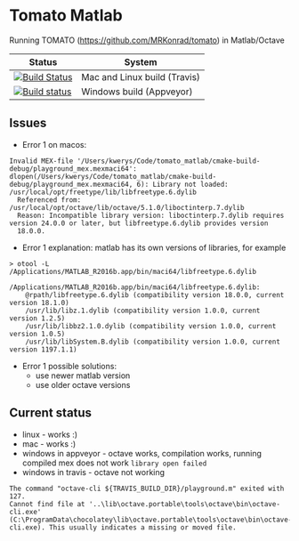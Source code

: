 # Tomato Matlab

Running TOMATO (https://github.com/MRKonrad/tomato) in Matlab/Octave

| Status | System |
| ------ | ------ |
|[![Build Status](https://travis-ci.com/MRKonrad/tomato_matlab.svg?branch=master)](https://travis-ci.com/MRKonrad/tomato_matlab) | Mac and Linux build (Travis) |  
|[![Build status](https://ci.appveyor.com/api/projects/status/md078r5kfj92y0f2?svg=true)](https://ci.appveyor.com/project/MRKonrad/tomato-matlab) | Windows build (Appveyor)|

## Issues
* Error 1 on macos:
```command
Invalid MEX-file '/Users/kwerys/Code/tomato_matlab/cmake-build-debug/playground_mex.mexmaci64':
dlopen(/Users/kwerys/Code/tomato_matlab/cmake-build-debug/playground_mex.mexmaci64, 6): Library not loaded:
/usr/local/opt/freetype/lib/libfreetype.6.dylib
  Referenced from: /usr/local/opt/octave/lib/octave/5.1.0/liboctinterp.7.dylib
  Reason: Incompatible library version: liboctinterp.7.dylib requires version 24.0.0 or later, but libfreetype.6.dylib provides version
  18.0.0.
```
* Error 1 explanation: matlab has its own versions of libraries, for example 
```command
> otool -L /Applications/MATLAB_R2016b.app/bin/maci64/libfreetype.6.dylib 

/Applications/MATLAB_R2016b.app/bin/maci64/libfreetype.6.dylib:
	@rpath/libfreetype.6.dylib (compatibility version 18.0.0, current version 18.1.0)
	/usr/lib/libz.1.dylib (compatibility version 1.0.0, current version 1.2.5)
	/usr/lib/libbz2.1.0.dylib (compatibility version 1.0.0, current version 1.0.5)
	/usr/lib/libSystem.B.dylib (compatibility version 1.0.0, current version 1197.1.1)
```
* Error 1 possible solutions: 
  * use newer matlab version
  * use older octave versions

## Current status

* linux - works :)
* mac - works :)
* windows in appveyor - octave works, compilation works, running compiled mex does not work `library open failed`
* windows in travis - octave not working 
```
The command "octave-cli ${TRAVIS_BUILD_DIR}/playground.m" exited with 127. 
Cannot find file at '..\lib\octave.portable\tools\octave\bin\octave-cli.exe' (C:\ProgramData\chocolatey\lib\octave.portable\tools\octave\bin\octave-cli.exe). This usually indicates a missing or moved file.
```



